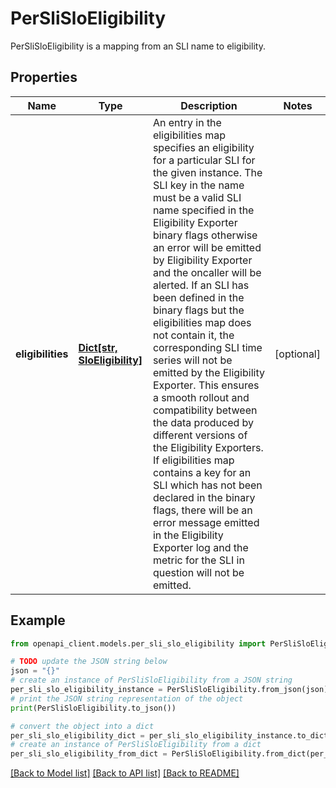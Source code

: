 # PerSliSloEligibility

PerSliSloEligibility is a mapping from an SLI name to eligibility.

## Properties

Name | Type | Description | Notes
------------ | ------------- | ------------- | -------------
**eligibilities** | [**Dict[str, SloEligibility]**](SloEligibility.md) | An entry in the eligibilities map specifies an eligibility for a particular SLI for the given instance. The SLI key in the name must be a valid SLI name specified in the Eligibility Exporter binary flags otherwise an error will be emitted by Eligibility Exporter and the oncaller will be alerted. If an SLI has been defined in the binary flags but the eligibilities map does not contain it, the corresponding SLI time series will not be emitted by the Eligibility Exporter. This ensures a smooth rollout and compatibility between the data produced by different versions of the Eligibility Exporters. If eligibilities map contains a key for an SLI which has not been declared in the binary flags, there will be an error message emitted in the Eligibility Exporter log and the metric for the SLI in question will not be emitted. | [optional] 

## Example

```python
from openapi_client.models.per_sli_slo_eligibility import PerSliSloEligibility

# TODO update the JSON string below
json = "{}"
# create an instance of PerSliSloEligibility from a JSON string
per_sli_slo_eligibility_instance = PerSliSloEligibility.from_json(json)
# print the JSON string representation of the object
print(PerSliSloEligibility.to_json())

# convert the object into a dict
per_sli_slo_eligibility_dict = per_sli_slo_eligibility_instance.to_dict()
# create an instance of PerSliSloEligibility from a dict
per_sli_slo_eligibility_from_dict = PerSliSloEligibility.from_dict(per_sli_slo_eligibility_dict)
```
[[Back to Model list]](../README.md#documentation-for-models) [[Back to API list]](../README.md#documentation-for-api-endpoints) [[Back to README]](../README.md)


